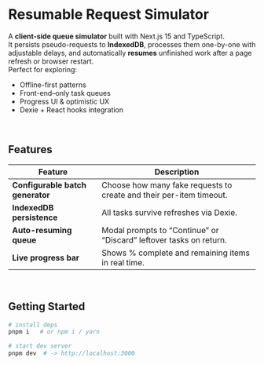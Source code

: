 # Resumable Request Simulator

A **client-side queue simulator** built with Next.js 15 and TypeScript.  
It persists pseudo-requests to **IndexedDB**, processes them one-by-one with adjustable delays, and automatically **resumes** unfinished work after a page refresh or browser restart.  
Perfect for exploring:

- Offline-first patterns
- Front-end–only task queues
- Progress UI & optimistic UX
- Dexie + React hooks integration

<br>

## Features

| Feature | Description |
|---------|-------------|
| **Configurable batch generator** | Choose how many fake requests to create and their per-item timeout. |
| **IndexedDB persistence** | All tasks survive refreshes via Dexie. |
| **Auto-resuming queue** | Modal prompts to “Continue” or “Discard” leftover tasks on return. |
| **Live progress bar** | Shows % complete and remaining items in real time. ||

<br>

## Getting Started

```bash
# install deps
pnpm i   # or npm i / yarn

# start dev server
pnpm dev  # -> http://localhost:3000